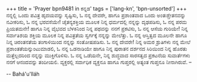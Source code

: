 +++
title = 'Prayer bpn9481 in ಕನ್ನಡ'
tags = ['lang-kn', 'bpn-unsorted']
+++
ನನ್ನಲ್ಲಿ ಒಂದು ಪವಿತ್ರ ಹೃದಯವನ್ನು ಸೃಷ್ಟಿಸು, ಓ ನನ್ನ ದೇವರೇ, ಹಾಗೂ ಪ್ರಶಾಂತವಾದ ಒಂದು ಅಂತಃಶ್ಚೇತನವನ್ನು ನವೀಕರಿಸು, ಓ ನನ್ನ ಭರವಸೆಯೇ! ಚೈತನ್ಯಶಕ್ತಿಯ ಮೂಲಕ ನಿನ್ನ ಧರ್ಮದಲ್ಲಿ ನನ್ನನ್ನು ದೃಢಪಡಿಸು, ಓ ನನ್ನ ಪರಮ ಪ್ರಿಯತಮನೇ! ಹಾಗೂ ನಿನ್ನ ವೈಭವದ ಬೆಳಕಿನಿಂದ ನಿನ್ನ ಪಥವನ್ನು ನನಗೆ ಪ್ರಕಟಿಸು, ಓ ನನ್ನ ಆಸೆಯ ಗುರಿಯೇ! ನಿನ್ನ ಸರ್ವಾತಿಶಯ ಶಕ್ತಿಯ ಮೂಲಕ ನಿನ್ನ ಪವಿತ್ರತೆಯ ಸ್ವರ್ಗಕ್ಕೆ ನನ್ನನ್ನು ಮೇಲೆತ್ತು.  ಓ ನನ್ನ ಆಸ್ತಿತ್ವದ ಮೂಲನೇ ಹಾಗೂ ನಿನ್ನ ಚಿರಂತನತೆಯ ತಂಗಾಳಿಯಿಂದ ನನ್ನನ್ನು ಸಂತೋಷಪಡಿಸು.  ಓ ನನ್ನ ದೇವರೇ!  ನಿನ್ನ ಅಮರ ಶ್ರುತಿಗಳು ನನ್ನ ಮೇಲೆ ಪ್ರಶಾಂತತೆಯನ್ನುಂಟುಮಾಡಲಿ, ಓ ನನ್ನ ಒಡನಾಡಿಯೇ ಹಾಗೂ ನಿನ್ನ ಪುರಾತನ ದರ್ಶನದ ಸಿರಿಯಿಂದ ನಿನ್ನ ಹೊರತು ಮತ್ತೆಲ್ಲದರಿಂದ ನನ್ನನ್ನು ಮುಕ್ತಿಗೊಳಿಸು.  ಓ ನನ್ನ ಒಡೆಯನೇ, ನಿನ್ನ ಶುದ್ಧವಾದ ಸಾರಸತ್ವದ ಪ್ರಕಟನೆಯ ಸುವಾರ್ತೆಗಳು ನನಗೆ ಆನಂದವನ್ನು ತಂದೀಯಲಿ.  ವ್ಯಕ್ತರಲ್ಲಿ ಸರ್ವಾಧಿಕ ವ್ಯಕ್ತನೂ ಹಾಗೂ ಗುಪ್ತರಲ್ಲಿ ಅತ್ಯಂತ ಗುಪ್ತನೂ ನೀನಾಗಿರುವೆ.   –

-- Bahá'u'lláh
